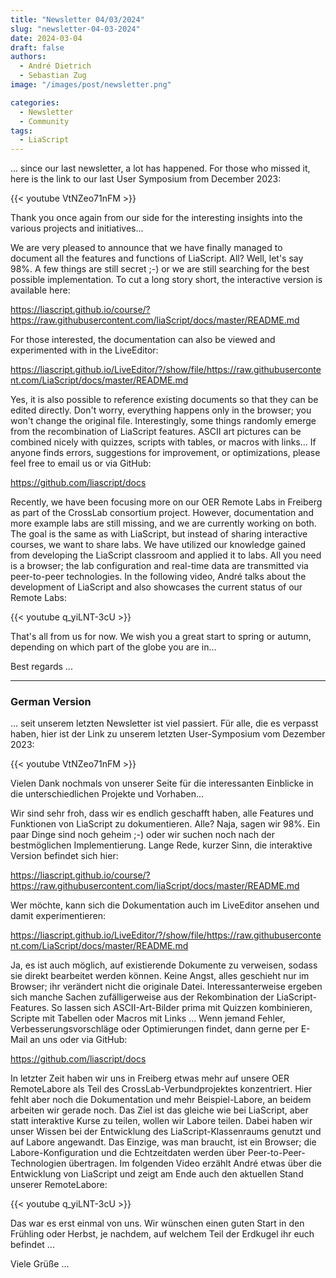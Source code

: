 ```yaml
---
title: "Newsletter 04/03/2024"
slug: "newsletter-04-03-2024"
date: 2024-03-04
draft: false
authors:
  - André Dietrich
  - Sebastian Zug
image: "/images/post/newsletter.png"

categories:
  - Newsletter
  - Community
tags:
  - LiaScript
---
```


... since our last newsletter, a lot has happened. For those who missed it, here is the link to our last User Symposium from December 2023:

{{< youtube VtNZeo71nFM >}}

Thank you once again from our side for the interesting insights into the various projects and initiatives...

We are very pleased to announce that we have finally managed to document all the features and functions of LiaScript. All? Well, let's say 98%. A few things are still secret ;-) or we are still searching for the best possible implementation. To cut a long story short, the interactive version is available here:

https://liascript.github.io/course/?https://raw.githubusercontent.com/liaScript/docs/master/README.md

For those interested, the documentation can also be viewed and experimented with in the LiveEditor:

https://liascript.github.io/LiveEditor/?/show/file/https://raw.githubusercontent.com/LiaScript/docs/master/README.md

Yes, it is also possible to reference existing documents so that they can be edited directly. Don't worry, everything happens only in the browser; you won't change the original file. Interestingly, some things randomly emerge from the recombination of LiaScript features. ASCII art pictures can be combined nicely with quizzes, scripts with tables, or macros with links... If anyone finds errors, suggestions for improvement, or optimizations, please feel free to email us or via GitHub:

https://github.com/liascript/docs

Recently, we have been focusing more on our OER Remote Labs in Freiberg as part of the CrossLab consortium project. However, documentation and more example labs are still missing, and we are currently working on both. The goal is the same as with LiaScript, but instead of sharing interactive courses, we want to share labs. We have utilized our knowledge gained from developing the LiaScript classroom and applied it to labs. All you need is a browser; the lab configuration and real-time data are transmitted via peer-to-peer technologies. In the following video, André talks about the development of LiaScript and also showcases the current status of our Remote Labs:

{{< youtube q_yiLNT-3cU >}}

That's all from us for now. We wish you a great start to spring or autumn, depending on which part of the globe you are in...

Best regards ...

---

### German Version


... seit unserem letzten Newsletter ist viel passiert. Für alle, die es verpasst haben, hier ist der Link zu unserem letzten User-Symposium vom Dezember 2023:

{{< youtube VtNZeo71nFM >}}

Vielen Dank nochmals von unserer Seite für die interessanten Einblicke in die unterschiedlichen Projekte und Vorhaben...

Wir sind sehr froh, dass wir es endlich geschafft haben, alle Features und Funktionen von LiaScript zu dokumentieren. Alle? Naja, sagen wir 98%. Ein paar Dinge sind noch geheim ;-) oder wir suchen noch nach der bestmöglichen Implementierung. Lange Rede, kurzer Sinn, die interaktive Version befindet sich hier:

https://liascript.github.io/course/?https://raw.githubusercontent.com/liaScript/docs/master/README.md

Wer möchte, kann sich die Dokumentation auch im LiveEditor ansehen und damit experimentieren:

https://liascript.github.io/LiveEditor/?/show/file/https://raw.githubusercontent.com/LiaScript/docs/master/README.md

Ja, es ist auch möglich, auf existierende Dokumente zu verweisen, sodass sie direkt bearbeitet werden können. Keine Angst, alles geschieht nur im Browser; ihr verändert nicht die originale Datei. Interessanterweise ergeben sich manche Sachen zufälligerweise aus der Rekombination der LiaScript-Features. So lassen sich ASCII-Art-Bilder prima mit Quizzen kombinieren, Scripte mit Tabellen oder Macros mit Links ... Wenn jemand Fehler, Verbesserungsvorschläge oder Optimierungen findet, dann gerne per E-Mail an uns oder via GitHub:

https://github.com/liascript/docs

In letzter Zeit haben wir uns in Freiberg etwas mehr auf unsere OER RemoteLabore als Teil des CrossLab-Verbundprojektes konzentriert. Hier fehlt aber noch die Dokumentation und mehr Beispiel-Labore, an beidem arbeiten wir gerade noch. Das Ziel ist das gleiche wie bei LiaScript, aber statt interaktive Kurse zu teilen, wollen wir Labore teilen. Dabei haben wir unser Wissen bei der Entwicklung des LiaScript-Klassenraums genutzt und auf Labore angewandt. Das Einzige, was man braucht, ist ein Browser; die Labore-Konfiguration und die Echtzeitdaten werden über Peer-to-Peer-Technologien übertragen. Im folgenden Video erzählt André etwas über die Entwicklung von LiaScript und zeigt am Ende auch den aktuellen Stand unserer RemoteLabore:

{{< youtube q_yiLNT-3cU >}}

Das war es erst einmal von uns. Wir wünschen einen guten Start in den Frühling oder Herbst, je nachdem, auf welchem Teil der Erdkugel ihr euch befindet ...

Viele Grüße ...